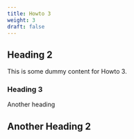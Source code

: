 ```yaml
---
title: Howto 3
weight: 3
draft: false
---
```


## Heading 2

This is some dummy content for Howto 3.

### Heading 3

Another heading

## Another Heading 2

